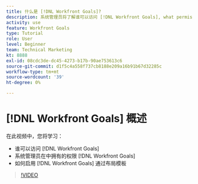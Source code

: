 ```yaml
---
title: 什么是 [!DNL Workfront Goals]?
description: 系统管理员将了解谁可以访问 [!DNL Workfront Goals], what permissions a system administrator has in [!DNL Workfront Goals], and how to enable [!DNL Workfront Goals] 通过布局模板。
activity: use
feature: Workfront Goals
type: Tutorial
role: User
level: Beginner
team: Technical Marketing
kt: 8888
exl-id: 08cdc3de-dc45-4273-b17b-90ae753613c6
source-git-commit: d1f5c4a558f737cb8188e209a16b91b67d32285c
workflow-type: tm+mt
source-wordcount: '39'
ht-degree: 0%

---
```


# [!DNL Workfront Goals] 概述

在此视频中，您将学习：

* 谁可以访问 [!DNL Workfront Goals]
* 系统管理员在中拥有的权限 [!DNL Workfront Goals]
* 如何启用 [!DNL Workfront Goals] 通过布局模板

>[!VIDEO](https://video.tv.adobe.com/v/335182/?quality=12)
